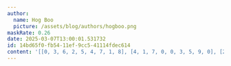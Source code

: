 ```yaml
---
author:
  name: Hog Boo
  picture: /assets/blog/authors/hogboo.png
maskRate: 0.26
date: 2025-03-07T13:00:01.531732
id: 14bd65f0-fb54-11ef-9cc5-41114fdec614
content: '[[0, 3, 6, 2, 5, 4, 7, 1, 8], [4, 1, 7, 0, 0, 3, 5, 9, 0], [2, 0, 5, 7, 1, 9, 6, 3, 0], [6, 7, 9, 0, 0, 8, 0, 4, 5], [1, 2, 3, 5, 4, 7, 8, 6, 9], [8, 5, 4, 0, 0, 6, 3, 7, 0], [3, 6, 0, 4, 0, 0, 9, 0, 7], [5, 9, 2, 0, 7, 1, 0, 8, 0], [7, 4, 8, 0, 9, 2, 1, 5, 0]]'
---
```

